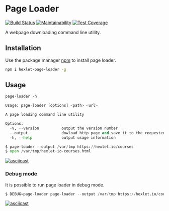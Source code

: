# Page Loader
[![Build Status](https://travis-ci.org/arkadiy93/project-lvl3-s444.svg?branch=master)](https://travis-ci.org/arkadiy93/project-lvl3-s444)
[![Maintainability](https://api.codeclimate.com/v1/badges/141955a53372215a0df3/maintainability)](https://codeclimate.com/github/arkadiy93/project-lvl3-s444/maintainability)
[![Test Coverage](https://api.codeclimate.com/v1/badges/141955a53372215a0df3/test_coverage)](https://codeclimate.com/github/arkadiy93/project-lvl3-s444/test_coverage)

A webpage downloading command line utility.

## Installation

Use the package manager [npm](https://www.npmjs.com/) to install page loader.

```bash
npm i hexlet-page-loader -g
```

## Usage

```python
page-loader -h

Usage: page-loader [options] <path> <url>

A page loading command line utility

Options:
  -V, --version          output the version number
  --output               dowload http page and save it to the requested path
  -h, --help             output usage information
```

```python
$ page-loader --output /var/tmp https://hexlet.io/courses
$ open /var/tmp/hexlet-io-courses.html
```
[![asciicast](https://asciinema.org/a/239155.svg)](https://asciinema.org/a/239155)

### Debug mode

It is possible to run page loader in debug mode.

```python
$ DEBUG=page-loader page-loader --output /var/tmp https://hexlet.io/courses
```
[![asciicast](https://asciinema.org/a/bbtwBM86vxOB22rogwhGN8zC2.svg)](https://asciinema.org/a/bbtwBM86vxOB22rogwhGN8zC2)
